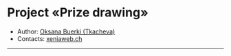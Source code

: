 # Project «Prize drawing» 

* Author: [Oksana Buerki (Tkacheva)](https://xeniaweb.ch) 
* Contacts: [xeniaweb.ch](https://xeniaweb.ch) 

---

[travis-image]: https://travis-ci.com/htmlacademy-adaptive/830487-sedona-19.svg?branch=master
[travis-url]: https://travis-ci.com/htmlacademy-adaptive/830487-sedona-19
[dependency-image]: https://david-dm.org/htmlacademy-adaptive/830487-sedona-19/dev-status.svg?style=flat-square
[dependency-url]: https://david-dm.org/htmlacademy-adaptive/830487-sedona-19?type=dev



